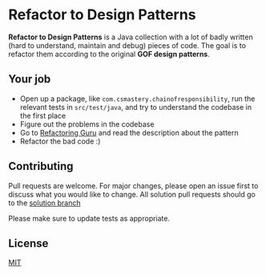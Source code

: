 # Refactor to Design Patterns

**Refactor to Design Patterns** is a Java collection with a lot of badly written (hard to understand, maintain and debug) pieces of code. The goal is to refactor them according to the original **GOF design patterns**.

## Your job

- Open up a package, like `com.csmastery.chainofresponsibility`, run the relevant tests in `src/test/java`, and try to understand the codebase in the first place
- Figure out the problems in the codebase
- Go to [Refactoring Guru](https://refactoring.guru/design-patterns/catalog) and read the description about the pattern
- Refactor the bad code :)

## Contributing

Pull requests are welcome. For major changes, please open an issue first to discuss what you would like to change.
All solution pull requests should go to the [solution branch](https://github.com/minimalgeek/refactor-to-designpatterns/tree/solution)

Please make sure to update tests as appropriate.

## License
[MIT](https://choosealicense.com/licenses/mit/)

